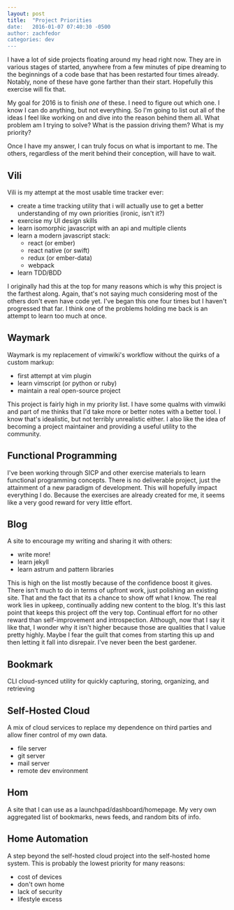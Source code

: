 ```yaml
---
layout: post
title:  "Project Priorities
date:   2016-01-07 07:40:30 -0500
author: zachfedor
categories: dev
---
```


I have a lot of side projects floating around my head right now. They are in various stages of started, anywhere from a few minutes of pipe dreaming to the beginnings of a code base that has been restarted four times already. Notably, none of these have gone farther than their start. Hopefully this exercise will fix that.

My goal for 2016 is to finish *one* of these. I need to figure out which one. I know I can do anything, but not everything. So I'm going to list out all of the ideas I feel like working on and dive into the reason behind them all. What problem am I trying to solve? What is the passion driving them? What is my priority?

Once I have my answer, I can truly focus on what is important to me. The others, regardless of the merit behind their conception, will have to wait.


## Vili

Vili is my attempt at the most usable time tracker ever:

- create a time tracking utility that i will actually use to get a better understanding of my own priorities (ironic, isn't it?)
- exercise my UI design skills
- learn isomorphic javascript with an api and multiple clients
- learn a modern javascript stack:
    - react (or ember)
    - react native (or swift)
    - redux (or ember-data)
    - webpack
- learn TDD/BDD

I originally had this at the top for many reasons which is why this project is the farthest along. Again, that's not saying much considering most of the others don't even have code yet. I've began this one four times but I haven't progressed that far. I think one of the problems holding me back is an attempt to learn too much at once.


## Waymark

Waymark is my replacement of vimwiki's workflow without the quirks of a custom markup:

- first attempt at vim plugin
- learn vimscript (or python or ruby)
- maintain a real open-source project

This project is fairly high in my priority list. I have some qualms with vimwiki and part of me thinks that I'd take more or better notes with a better tool. I know that's idealistic, but not terribly unrealistic either. I also like the idea of becoming a project maintainer and providing a useful utility to the community.


## Functional Programming

I've been working through SICP and other exercise materials to learn functional programming concepts. There is no deliverable project, just the attainment of a new paradigm of development. This will hopefully impact everything I do. Because the exercises are already created for me, it seems like a very good reward for very little effort.


## Blog

A site to encourage my writing and sharing it with others:

- write more!
- learn jekyll
- learn astrum and pattern libraries

This is high on the list mostly because of the confidence boost it gives. There isn't much to do in terms of upfront work, just polishing an existing site. That and the fact that its a chance to show off what I know. The real work lies in upkeep, continually adding new content to the blog. It's this last point that keeps this project off the very top. Continual effort for no other reward than self-improvement and introspection. Although, now that I say it like that, I wonder why it isn't higher because those are qualities that I value pretty highly. Maybe I fear the guilt that comes from starting this up and then letting it fall into disrepair. I've never been the best gardener.


## Bookmark

CLI cloud-synced utility for quickly capturing, storing, organizing, and retrieving

## Self-Hosted Cloud

A mix of cloud services to replace my dependence on third parties and allow finer control of my own data.

- file server
- git server
- mail server
- remote dev environment


## Hom

A site that I can use as a launchpad/dashboard/homepage. My very own aggregated list of bookmarks, news feeds, and random bits of info.


## Home Automation

A step beyond the self-hosted cloud project into the self-hosted home system. This is probably the lowest priority for many reasons:

- cost of devices
- don't own home
- lack of security
- lifestyle excess

